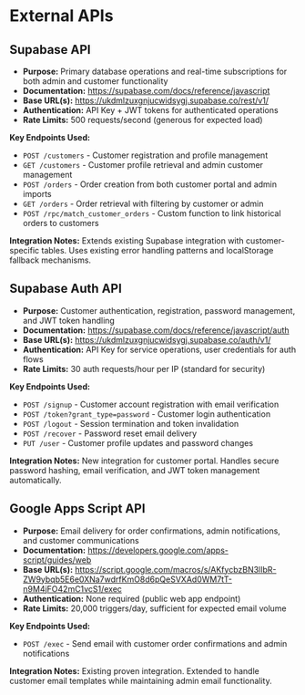 # External APIs

## Supabase API

- **Purpose:** Primary database operations and real-time subscriptions for both admin and customer functionality
- **Documentation:** https://supabase.com/docs/reference/javascript
- **Base URL(s):** https://ukdmlzuxgnjucwidsygj.supabase.co/rest/v1/
- **Authentication:** API Key + JWT tokens for authenticated operations
- **Rate Limits:** 500 requests/second (generous for expected load)

**Key Endpoints Used:**
- `POST /customers` - Customer registration and profile management
- `GET /customers` - Customer profile retrieval and admin customer management
- `POST /orders` - Order creation from both customer portal and admin imports
- `GET /orders` - Order retrieval with filtering by customer or admin
- `POST /rpc/match_customer_orders` - Custom function to link historical orders to customers

**Integration Notes:** Extends existing Supabase integration with customer-specific tables. Uses existing error handling patterns and localStorage fallback mechanisms.

## Supabase Auth API

- **Purpose:** Customer authentication, registration, password management, and JWT token handling
- **Documentation:** https://supabase.com/docs/reference/javascript/auth
- **Base URL(s):** https://ukdmlzuxgnjucwidsygj.supabase.co/auth/v1/
- **Authentication:** API Key for service operations, user credentials for auth flows
- **Rate Limits:** 30 auth requests/hour per IP (standard for security)

**Key Endpoints Used:**
- `POST /signup` - Customer account registration with email verification
- `POST /token?grant_type=password` - Customer login authentication
- `POST /logout` - Session termination and token invalidation
- `POST /recover` - Password reset email delivery
- `PUT /user` - Customer profile updates and password changes

**Integration Notes:** New integration for customer portal. Handles secure password hashing, email verification, and JWT token management automatically.

## Google Apps Script API

- **Purpose:** Email delivery for order confirmations, admin notifications, and customer communications
- **Documentation:** https://developers.google.com/apps-script/guides/web
- **Base URL(s):** https://script.google.com/macros/s/AKfycbzBN3lIbR-ZW9ybqb5E6e0XNa7wdrfKmO8d6pQeSVXAd0WM7tT-n9M4jFO42mC1vcS1/exec
- **Authentication:** None required (public web app endpoint)
- **Rate Limits:** 20,000 triggers/day, sufficient for expected email volume

**Key Endpoints Used:**
- `POST /exec` - Send email with customer order confirmations and admin notifications

**Integration Notes:** Existing proven integration. Extended to handle customer email templates while maintaining admin email functionality.
